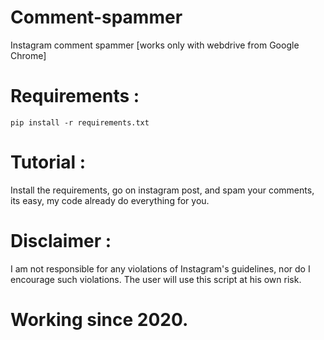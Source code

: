 # Comment-spammer
Instagram comment spammer [works only with webdrive from Google Chrome]

# Requirements :
``pip install -r requirements.txt``

# Tutorial :
Install the requirements, go on instagram post, and spam your comments, its easy, my code already do everything for you.

# Disclaimer :
I am not responsible for any violations of Instagram's guidelines, nor do I encourage such violations. The user will use this script at his own risk.

# Working since 2020.
